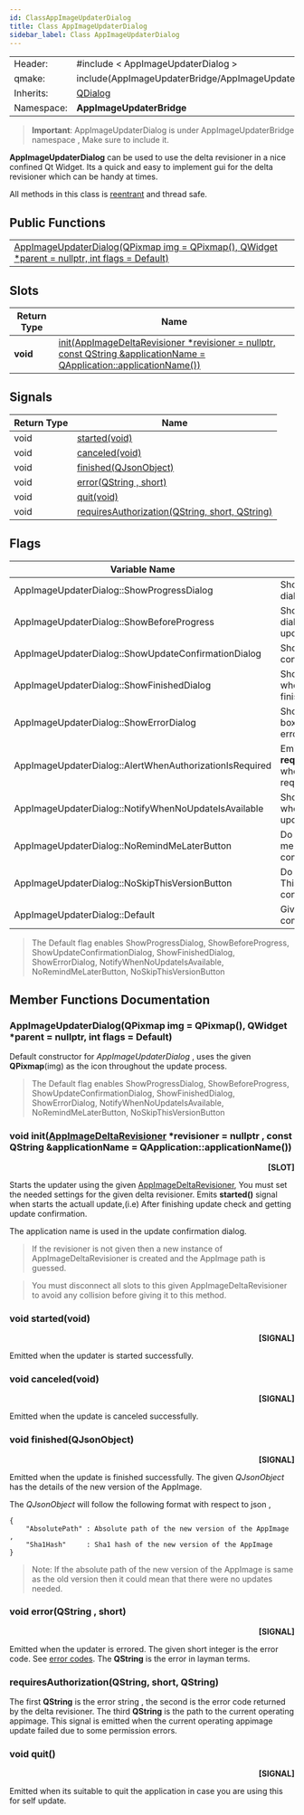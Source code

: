 ```yaml
---
id: ClassAppImageUpdaterDialog
title: Class AppImageUpdaterDialog
sidebar_label: Class AppImageUpdaterDialog
---
```


|	        |   	        	                                       |		
|-----------|----------------------------------------------------------|
|  Header:  | #include < AppImageUpdaterDialog >                       |
|   qmake:  | include(AppImageUpdaterBridge/AppImageUpdaterBridge.pri) |
|Inherits:  | [QDialog](http://doc.qt.io/qt-5/qdialog.html)            |
|Namespace: | **AppImageUpdaterBridge**                                |


> **Important**: AppImageUpdaterDialog is under AppImageUpdaterBridge namespace , Make sure to include it.

**AppImageUpdaterDialog** can be used to use the delta revisioner in a nice confined Qt Widget.
Its a quick and easy to implement gui for the delta revisioner which can be handy at times.

All methods in this class is [reentrant](https://doc.qt.io/qt-5/threads-reentrancy.html) and thread safe.

## Public Functions

|                                                                                                                |
|----------------------------------------------------------------------------------------------------------------|
| [AppImageUpdaterDialog(QPixmap img = QPixmap(), QWidget \*parent = nullptr, int flags = Default)](#appimageupdaterdialogqpixmap-img-qpixmap-qwidget-parent-nullptr-int-flags-default)           |

## Slots

| Return Type  | Name |
|------------------------------|-------------------------------------------|
| **void** | [init(AppImageDeltaRevisioner \*revisioner = nullptr, const QString &applicationName = QApplication::applicationName())](#void-init-appimagedeltarevisioner-classappimagedeltarevisionerhtml-revisioner-nullptr-const-qstring-applicationname-qapplication-applicationname) |

## Signals

| Return Type  | Name |
|--------------|------------------------------------------------|
| void | [started(void)](#void-startedvoid) |
| void | [canceled(void)](#void-canceledvoid) |
| void | [finished(QJsonObject)](#void-finishedqjsonobject-qstring) |
| void | [error(QString , short)](#void-errorqstring-short) |
| void | [quit(void)](#void-quit) |
| void | [requiresAuthorization(QString, short, QString)](#requiresauthorizationqstring-short-qstring) |

## Flags

| Variable Name                                           |  Meaning                                                       | Value |
|---------------------------------------------------------|----------------------------------------------------------------|-------|
| AppImageUpdaterDialog::ShowProgressDialog               |  Show the progress dialog during update.                       |  0x1  |
| AppImageUpdaterDialog::ShowBeforeProgress               |  Show the progress dialog before the update starts.            |  0x2  |
| AppImageUpdaterDialog::ShowUpdateConfirmationDialog     |  Show a update confirmation dialog.                            |  0x4  |
| AppImageUpdaterDialog::ShowFinishedDialog               |  Show a message box when update is finished.                   |  0x8  |
| AppImageUpdaterDialog::ShowErrorDialog                  |  Show a error message box when update is errored.              |  0x10 |
| AppImageUpdaterDialog::AlertWhenAuthorizationIsRequired |  Emit **requiresAuthorization** when authorization is required.|  0x20 |
| AppImageUpdaterDialog::NotifyWhenNoUpdateIsAvailable    |  Show a message box when there was no update.                  |  0x40 |
| AppImageUpdaterDialog::NoRemindMeLaterButton            |  Do not show 'Remind me later' in the confirmation dialog.     |  0x80 |
| AppImageUpdaterDialog::NoSkipThisVersionButton          |  Do not show 'Skip This Version' in the confirmatino dialog.   |  0x100|
| AppImageUpdaterDialog::Default                          |  Give the default combination of flags                         |  0x1df|


> The Default flag enables ShowProgressDialog, ShowBeforeProgress, ShowUpdateConfirmationDialog, ShowFinishedDialog,
> ShowErrorDialog, NotifyWhenNoUpdateIsAvailable, NoRemindMeLaterButton, NoSkipThisVersionButton


## Member Functions Documentation

### AppImageUpdaterDialog(QPixmap img = QPixmap(), QWidget \*parent = nullptr, int flags = Default)

Default constructor for *AppImageUpdaterDialog* , uses the given **QPixmap**(img) as the icon throughout the
update process.

> The Default flag enables ShowProgressDialog, ShowBeforeProgress, ShowUpdateConfirmationDialog, ShowFinishedDialog,
> ShowErrorDialog, NotifyWhenNoUpdateIsAvailable, NoRemindMeLaterButton, NoSkipThisVersionButton


### void init([AppImageDeltaRevisioner](ClassAppImageDeltaRevisioner.html) \*revisioner = nullptr , const QString &applicationName = QApplication::applicationName())
<p align="right"> <b>[SLOT]</b> </p>

Starts the updater using the given [AppImageDeltaRevisioner](ClassAppImageDeltaRevisioner.html), You must set the needed settings for the given delta revisioner.
Emits **started()** signal when starts the actuall update,(i.e) After finishing update check and getting update confirmation.

The application name is used in the update confirmation dialog.

> If the revisioner is not given then a new instance of AppImageDeltaRevisioner is created and the AppImage path is 
> guessed.

> You must disconnect all slots to this given AppImageDeltaRevisioner to avoid any collision before giving it to this method. 

### void started(void)
<p align="right"> <b>[SIGNAL]</b> </p>

Emitted when the updater is started successfully.

### void canceled(void)
<p align="right"> <b>[SIGNAL]</b> </p>

Emitted when the update is canceled successfully.

### void finished(QJsonObject)
<p align="right"> <b>[SIGNAL]</b> </p>

Emitted when the update is finished successfully. The given *QJsonObject* has the details of the new version
of the AppImage.

The *QJsonObject* will follow the following format with respect to json ,
	
    {
        "AbsolutePath" : Absolute path of the new version of the AppImage ,
        "Sha1Hash"     : Sha1 hash of the new version of the AppImage
    }

> Note: If the absolute path of the new version of the AppImage is same as the old version then
it could mean that there were no updates needed.

### void error(QString , short)
<p align="right"> <b>[SIGNAL]</b> </p>

Emitted when the updater is errored. The given short integer is the error code.
See [error codes](AppImageUpdaterBridgeErrorCodes.html).
The **QString** is the error in layman terms.

### requiresAuthorization(QString, short, QString)

The first **QString** is the error string , the second is the error code returned by the delta revisioner.
The third **QString** is the path to the current operating appimage. 
This signal is emitted when the current operating appimage update failed due to some permission errors.

### void quit()
<p align="right"> <b>[SIGNAL]</b> </p>

Emitted when its suitable to quit the application in case you are using this for self update.

